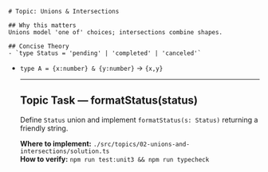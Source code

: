     # Topic: Unions & Intersections

    ## Why this matters
    Unions model 'one of' choices; intersections combine shapes.

    ## Concise Theory
    - `type Status = 'pending' | 'completed' | 'canceled'`
- `type A = {x:number} & {y:number}` → `{x,y}`

    ---

    ## Topic Task — **formatStatus(status)**
    Define `Status` union and implement `formatStatus(s: Status)` returning a friendly string.

    **Where to implement:** `./src/topics/02-unions-and-intersections/solution.ts`  
    **How to verify:** `npm run test:unit3 && npm run typecheck`
